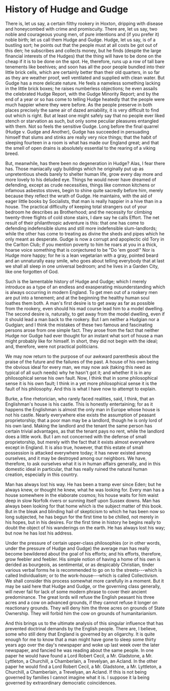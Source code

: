 # History of Hudge and Gudge

There is, let us say, a certain filthy rookery in Hoxton, dripping with disease and honeycombed with crime and promiscuity. There are, let us say, two noble and courageous young men, of pure intentions and (if you prefer it) noble birth; let us call them Hudge and Gudge. Hudge, let us say, is of a bustling sort; he points out that the people must at all costs be got out of this den; he subscribes and collects money, but he finds (despite the large financial interests of the Hudges) that the thing will have to be done on the cheap if it is to be done on the spot. He, therefore, runs up a row of tall bare tenements like beehives; and soon has all the poor people bundled into their little brick cells, which are certainly better than their old quarters, in so far as they are weather proof, well ventilated and supplied  with clean water. But Gudge has a more delicate nature. He feels a nameless something lacking in the little brick boxes; he raises numberless objections; he even assails the celebrated Hudge Report, with the Gudge Minority Report; and by the end of a year or so has come to telling Hudge heatedly that the people were much happier where they were before. As the people preserve in both places precisely the same air of dazed amiability, it is very difficult to find out which is right. But at least one might safely say that no people ever liked stench or starvation as such, but only some peculiar pleasures entangled with them. Not so feels the sensitive Gudge. Long before the final quarrel (Hudge v. Gudge and Another), Gudge has succeeded in persuading himself that slums and stinks are really very nice things; that the habit of sleeping fourteen in a room is what has made our England great; and that the smell of open drains is absolutely essential to the rearing of a viking breed.

But, meanwhile, has there been no degeneration in Hudge? Alas, I fear there has. Those maniacally ugly buildings which he originally put up as unpretentious sheds barely to shelter human life, grow every day more and more lovely to his deluded eye. Things he would never have dreamed of defending, except as crude necessities, things like common kitchens or infamous asbestos stoves, begin to shine quite sacredly before him, merely because they reflect the wrath of Gudge. He maintains, with the aid of eager little books by Socialists, that man is really happier in a hive than in a house. The practical difficulty of keeping total strangers out of your bedroom he describes as Brotherhood; and the necessity for climbing twenty-three flights of cold stone stairs, I dare say he calls Effort. The net result of their philanthropic adventure is this: that one has come to defending indefensible slums and still more indefensible slum-landlords; while the other has come to treating as divine the sheds and pipes which he only meant as desperate. Gudge is now a corrupt and apoplectic old Tory in the Carlton Club; if you mention poverty to him he roars at you in a thick, hoarse voice something that is conjectured to be "Do 'em good!" Nor is Hudge more happy; for he is a lean vegetarian with a gray, pointed beard and an unnaturally easy smile, who goes about telling everybody that at last we shall all sleep in one universal bedroom; and he lives in a Garden City, like one forgotten of God.

Such is the lamentable history of Hudge and Gudge; which I merely introduce as a type of an endless and exasperating misunderstanding which is always occurring in modern England. To get men out of a rookery men are put into a tenement; and at the beginning the healthy human soul loathes them both. A man's first desire is to get away as far as possible from the rookery, even should his mad course lead him to a model dwelling. The second desire is, naturally, to get away from the model dwelling, even if it should lead a man back to the rookery. But I am neither a Hudgian nor a Gudgian; and I think the mistakes of these two famous and fascinating persons arose from one simple fact. They arose from the fact that neither Hudge nor Gudge had ever thought for an instant what sort of house a man might probably like for himself. In short, they did not begin with the ideal; and, therefore, were not practical politicians.

We may now return to the purpose of our awkward parenthesis about the praise of the future and the failures of the past. A house of his own being the obvious ideal for every man, we may now ask (taking this need as typical of all such needs) why he hasn't got it; and whether it is in any philosophical sense his own fault. Now, I think that in some philosophical sense it is his own fault; I think in a yet more philosophical sense it is the fault of his philosophy. And this is what I have now to attempt to explain.

Burke, a fine rhetorician, who rarely faced realities, said, I think, that an Englishman's house is his castle. This is honestly entertaining; for as it happens the Englishman is almost the only man in Europe whose house is not his castle. Nearly everywhere else exists the assumption of peasant proprietorship; that a poor man may be a landlord, though he is only lord of his own land. Making the landlord and the tenant the same person has certain trivial advantages, as that the tenant pays no rent, while the landlord does a little work. But I am not concerned with the defense of small proprietorship, but merely with the fact that it exists almost everywhere except in England. It is also true, however, that this estate of small possession is attacked everywhere today; it has never existed among ourselves, and it may be destroyed among our neighbors. We have, therefore, to ask ourselves what it is in human affairs generally, and in this domestic ideal in particular, that has really ruined the natural human creation, especially in this country.

Man has always lost his way. He has been a tramp ever since Eden; but he always knew, or thought he knew, what he was looking for. Every man has a house somewhere in the elaborate cosmos; his house waits for him waist deep in slow Norfolk rivers or sunning itself upon Sussex downs. Man has always been looking for that home which is the subject matter of this book. But in the bleak and blinding hail of skepticism to which he has been now so long subjected, he has begun for the first time to be chilled, not merely in his hopes, but in his desires. For the first time in history he begins really to doubt the object of his wanderings on the earth. He has always lost his way; but now he has lost his address.

Under the pressure of certain upper-class philosophies (or in other words, under the pressure of Hudge and Gudge) the average man has really become bewildered about the goal of his efforts; and his efforts, therefore, grow feebler and feebler. His simple notion of having a home of his own is derided as bourgeois, as sentimental, or as despicably Christian, tinder various verbal forms he is recommended to go on to the streets---which is called Individualism; or to the work-house---which is called Collectivism. We shall consider this process somewhat more carefully in a moment. But it may be said here that Hudge and Gudge, or the governing class generally, will never fail for lack of some modern phrase to cover their ancient predominance. The great lords will refuse the English peasant his three acres and a cow on advanced grounds, if they cannot refuse it longer on reactionary grounds. They will deny him the three acres on grounds of State Ownership. They will forbid him the cow on grounds of humanitarianism.

And this brings us to the ultimate analysis of this singular influence that has prevented doctrinal demands by the English people. There are, I believe, some who still deny that England is governed by an oligarchy. It is quite enough for me to know that a man might have gone to sleep some thirty years ago over the day's newspaper and woke up last week over the later newspaper, and fancied he was reading about the same people. In one paper he would have found a Lord Robert Cecil, a Mr. Gladstone, a Mr. Lyttleton, a Churchill, a Chamberlain, a Trevelyan, an Acland. In the other paper he would find a Lord Robert Cecil, a Mr. Gladstone, a Mr. Lyttleton, a Churchill, a Chamberlain, a Trevelyan, an Acland. If this is not being governed by families I cannot imagine what it is. I suppose it la being governed by extraordinary democratic coincidences.
